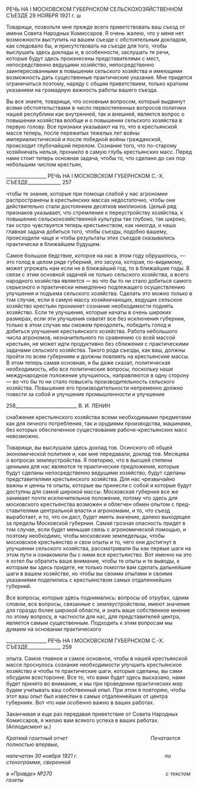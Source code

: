 РЕЧЬ НА I МОСКОВСКОМ ГУБЕРНСКОМ СЕЛЬСКОХОЗЯЙСТВЕННОМ СЪЕЗДЕ 29 НОЯБРЯ 1921 г. ш

Товарищи, позвольте мне прежде всего приветствовать ваш съезд от имени Совета Народных Комиссаров. Я очень жалею, что у меня нет возможности выступить на ва­шем съезде с обстоятельным докладом, как следовало бы, и присутствовать на съезде для того, чтобы выслушать здесь доклады и, в особенности, заслушать те речи, которые будут здесь произнесены представителями с мест, непосредственно ведущими хозяйст­во, непосредственно заинтересованными в повышении сельского хозяйства и имеющи­ми возможность дать существенные практические указания. Мне придется ограничить­ся поэтому, наряду с общим приветствием, только кратким указанием на громадную важность работы вашего съезда.

Вы все знаете, товарищи, что основным вопросом, который выдвинут всеми обстоя­тельствами в число первостепенных вопросов политики нашей республики как внут­ренней, так и внешней, является вопрос о повышении хозяйства вообще и о повышении сельского хозяйства в первую голову. Все признаки указывают на то, что в крестьян­ской массе теперь, после пережитых тяжелых лет войны империалистической и после победной войны гражданской, происходит глубочайший перелом. Сознание того, что по-старому хозяйничать нельзя, проникло в самую глубь крестьянских масс. Перед на­ми стоит теперь основная задача, чтобы то, что сделано до сих пор небольшим числом крестьян,

  

_________________ РЕЧЬ НА I МОСКОВСКОМ ГУБЕРНСКОМ С.-Х. СЪЕЗДЕ______________ 257

чтобы те знания, которые при помощи слабой у нас агрономии распространены в кре­стьянских массах недостаточно, чтобы они действительно стали достоянием десятков миллионов. Целый ряд признаков указывает, что стремление к переустройству хозяйст­ва, к повышению сельскохозяйственной культуры так глубоко, так широко, так остро чувствуется теперь крестьянством, как никогда, и наша главная задача добиться того, чтобы съезды, подобно вашему, происходили чаще и чтобы результаты этих съездов сказывались практически в ближайшем будущем.

Самое большое бедствие, которое на нас в этом году обрушилось, — это голод в це­лом ряде губерний, это засуха, которая, по-видимому, может угрожать нам если не в ближайший год, то в ближайшие годы. В связи с этим основной задачей не только сельского хозяйства, а всего народного хозяйства является — во что бы то ни стало до­биться самого серьезного и практически немедленно подлежащего осуществлению улучшения и подъема сельского хозяйства. Сделать это можно только в том случае, ес­ли в самую массу хозяйничающих, ведущих сельское хозяйство крестьян проникнет сознание необходимости поднять хозяйство. Если те улучшения, которые начаты в очень широких размерах, если эти улучшения охватят все без исключения губернии, только в этом случае мы сможем преодолеть, победить голод и добиться улучшения крестьянского хозяйства. Работа небольшого числа агрономов, незначительного по сравнению со всей массой крестьян, не может идти продуктивно без сближения с прак­тическими задачами сельского хозяйства. Такого рода съезды, как ваш, должны пройти по всем губерниям и должны повлиять на крестьянские массы. В этом теперь самая ос­новная, я бы даже сказал, политическая необходимость, ибо все политические вопросы, поскольку наше международное положение улучшилось, направляются в одну сторону — во что бы то ни стало повысить производительность сельского хозяйства. Повыше­ние его производительности непременно должно повести за собой и улучшение про­мышленности и улучшение

  

258__________________________ В. И. ЛЕНИН

снабжения крестьянского хозяйства всеми необходимыми предметами как для личного потребления, так и орудиями производства, машинами, без которых обеспеченное су­ществование рабоче-крестьянских масс невозможно.

Товарищи, вы выслушали здесь доклад тов. Осинского об общей экономической по­литике и, как мне передавали, доклад тов. Месяцева о вопросах землеустройства. Я по­вторяю, что в высшей степени ценными для нас являются те практические предложе­ния, которые будут сделаны непосредственно ведущими хозяйство, будут сделаны представителями крестьянского хозяйства. Для нас чрезвычайно важны и ценны те опыты, которые вы принесли с собой и которые будут доступны для самой широкой массы. Московская губерния все же занимает почти исключительное положение, пото­му что здесь для московского крестьянства возможен и облегчен обмен опытом с пред­ставителями центральной власти и агрономами, и то, что съезд выработает, и то, что он даст, будет иметь значение, далеко выходящее за пределы Московской губернии. Самая грозная опасность придет в том случае, если будет меньшая связь с агрономической помощью, и поэтому необходимо, чтобы московские земледельцы, чтобы московское крестьянство и свои опыты и то, чего они достигнут в улучшении сельского хозяйства, рассматривали бы как первые шаги на этом пути и ознакомили бы с ними все крестьян­ство. Вот именно на это я хотел бы обратить ваше внимание, чтобы те опыты и те вы­воды, к которым вы здесь придете, не только помогли вам сделать дальнейшие шаги в вашем хозяйстве, но чтобы вы своими опытами и своими указаниями поделились с кре­стьянством самых отдаленнейших губерний.

Все вопросы, которые здесь поднимались: вопросы об отрубах, одним словом, все вопросы, связанные с землеустройством, имеют значение для гораздо более широкой области, и знать ваше собственное мнение по этому вопросу, в частности для нас, для представителей центра, является самым существенным. Подходить к этим вопросам мы думаем на основании практического

  

_________________ РЕЧЬ НА I МОСКОВСКОМ ГУБЕРНСКОМ С.-Х. СЪЕЗДЕ______________ 259

опыта. Самое главное и самое основное, чтобы в нашей крестьянской массе проснулось сознание необходимости улучшить крестьянское хозяйство и чтобы те практические шаги, которые сделаны, вы сами обсудили всесторонне. Все то, что вами будет здесь высказано, нами будет принято во внимание, и мы при проведении практических мер будем учитывать ваш собственный опыт. При этом я повторяю, чтобы этот ваш опыт был известен в самых отдаленнейших от центра губерниях. Вот что нам особенно важ­но в ваших работах.

Заканчивая и еще раз передавая приветствие от Совета Народных Комиссаров, я же­лаю вам всякого успеха в ваших работах. (Аплодисмент ы.)

_Краткий газетный отчет_                                                         _Печатается полностью впервые,_

_напечатан 30 ноября 1921 г.                                                            по стенограмме, сверенной_

_в «Правде» №270_                                                                              _с текстом газеты_